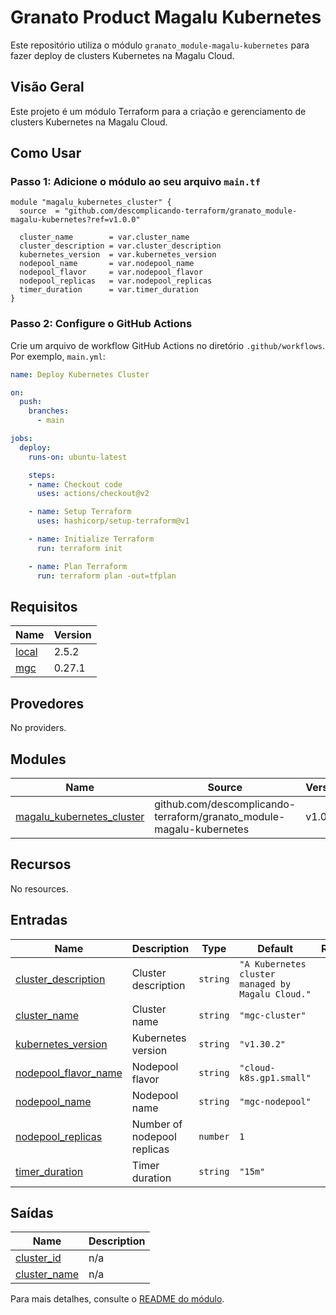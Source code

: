 # Granato Product Magalu Kubernetes

Este repositório utiliza o módulo `granato_module-magalu-kubernetes` para fazer deploy de clusters Kubernetes na Magalu Cloud.

## Visão Geral

Este projeto é um módulo Terraform para a criação e gerenciamento de clusters Kubernetes na Magalu Cloud.

## Como Usar

### Passo 1: Adicione o módulo ao seu arquivo `main.tf`

```hcl
module "magalu_kubernetes_cluster" {
  source  = "github.com/descomplicando-terraform/granato_module-magalu-kubernetes?ref=v1.0.0"
  
  cluster_name        = var.cluster_name
  cluster_description = var.cluster_description
  kubernetes_version  = var.kubernetes_version
  nodepool_name       = var.nodepool_name
  nodepool_flavor     = var.nodepool_flavor
  nodepool_replicas   = var.nodepool_replicas
  timer_duration      = var.timer_duration
}
```

### Passo 2: Configure o GitHub Actions

Crie um arquivo de workflow GitHub Actions no diretório `.github/workflows`. Por exemplo, `main.yml`:

```yaml
name: Deploy Kubernetes Cluster

on:
  push:
    branches:
      - main

jobs:
  deploy:
    runs-on: ubuntu-latest

    steps:
    - name: Checkout code
      uses: actions/checkout@v2

    - name: Setup Terraform
      uses: hashicorp/setup-terraform@v1

    - name: Initialize Terraform
      run: terraform init

    - name: Plan Terraform
      run: terraform plan -out=tfplan

```

## Requisitos

| Name | Version |
|------|---------|
| <a name="requirement_local"></a> [local](#requirement\_local) | 2.5.2 |
| <a name="requirement_mgc"></a> [mgc](#requirement\_mgc) | 0.27.1 |

## Provedores

No providers.

## Modules

| Name | Source | Version |
|------|--------|---------|
| <a name="module_magalu_kubernetes_cluster"></a> [magalu\_kubernetes\_cluster](#module\_magalu\_kubernetes\_cluster) | github.com/descomplicando-terraform/granato_module-magalu-kubernetes | v1.0.0 |

## Recursos

No resources.

## Entradas

| Name | Description | Type | Default | Required |
|------|-------------|------|---------|:--------:|
| <a name="input_cluster_description"></a> [cluster\_description](#input\_cluster\_description) | Cluster description | `string` | `"A Kubernetes cluster managed by Magalu Cloud."` | no |
| <a name="input_cluster_name"></a> [cluster\_name](#input\_cluster\_name) | Cluster name | `string` | `"mgc-cluster"` | no |
| <a name="input_kubernetes_version"></a> [kubernetes\_version](#input\_kubernetes\_version) | Kubernetes version | `string` | `"v1.30.2"` | no |
| <a name="input_nodepool_flavor_name"></a> [nodepool\_flavor\_name](#input\_nodepool\_flavor\_name) | Nodepool flavor | `string` | `"cloud-k8s.gp1.small"` | no |
| <a name="input_nodepool_name"></a> [nodepool\_name](#input\_nodepool\_name) | Nodepool name | `string` | `"mgc-nodepool"` | no |
| <a name="input_nodepool_replicas"></a> [nodepool\_replicas](#input\_nodepool\_replicas) | Number of nodepool replicas | `number` | `1` | no |
| <a name="input_timer_duration"></a> [timer\_duration](#input\_timer\_duration) | Timer duration | `string` | `"15m"` | no |

## Saídas

| Name | Description |
|------|-------------|
| <a name="output_cluster_id"></a> [cluster\_id](#output\_cluster\_id) | n/a |
| <a name="output_cluster_name"></a> [cluster\_name](#output\_cluster\_name) | n/a |


Para mais detalhes, consulte o [README do módulo](https://github.com/descomplicando-terraform/granato_module-magalu-kubernetes/blob/main/README.md).
